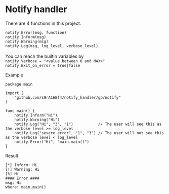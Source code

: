 # Notify handler
There are 4 functions in this project.

`notify.Error(msg, function)`<br/>
`notify.Inform(msg)`<br/>
`notify.Warning(msg)`<br/>
`notify.Log(msg, log_level, verbose_level)`<br/>
<br/>
You can reach the builtin variables by <br/>
`notify.Verbose = "<value between 0 and MAX>"`<br/>
`notify.Exit_on_error = true|false`<br/>


Example
```
package main

import (
	"github.com/s9rA16Bf4/notify_handler/go/notify"
)

func main() {
	notify.Inform("Hi")
	notify.Warning("Hi")
	notify.Log("Hi", "3", "1")           // The user will see this as the verbose level >= log_level
	notify.Log("severe error", "1", "3") // The user will not see this as the verbose level < log_level
	notify.Error("Hi", "main.main()")
}

```

Result
```
[*] Inform: Hi
[!] Warning: Hi
[%] Hi
#### Error ####
msg: Hi
where: main.main()
```
